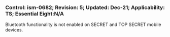 ### Control: ism-0682; Revision: 5; Updated: Dec-21; Applicability: TS; Essential Eight:N/A
<p>Bluetooth functionality is not enabled on SECRET and TOP SECRET mobile devices.</p>